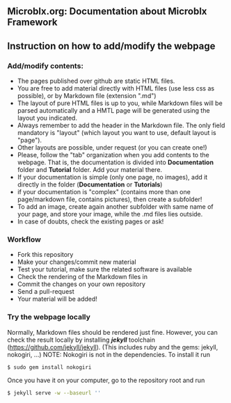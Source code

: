Microblx.org: Documentation about Microblx Framework
---------------------------------------

## Instruction on how to add/modify the webpage

### Add/modify contents:

- The pages published over github are static HTML files.
- You are free to add material directly with HTML files (use less css as possible), or by Markdown file (extension ".md")
- The layout of pure HTML files is up to you, while Markdown files will be parsed automatically and a HMTL page will be generated using the layout you indicated.
- Always remember to add the header in the Markdown file. The only field mandatory is "layout" (which layout you want to use, default layout is "page").
- Other layouts are possible, under request (or you can create one!)
- Please, follow the "tab" organization when you add contents to the webpage. That is, the documentation is divided into __Documentation__ folder and __Tutorial__ folder. Add your material there.
- If your documentation is simple (only one page, no images), add it directly in the folder (__Documentation__ or __Tutorials__)
- if your documentation is "complex" (contains more than one page/markdown file, contains pictures), then create a subfolder!
- To add an image, create again another subfolder with same name of your page, and store your image, while the .md files lies outside.
- In case of doubts, check the existing pages or ask!

### Workflow

- Fork this repository
- Make your changes/commit new material
- Test your tutorial, make sure the related software is available
- Check the rendering of the Markdown files in
- Commit the changes on your own repository
- Send a pull-request
- Your material will be added!

### Try the webpage locally
Normally, Markdown files should be rendered just fine. However, you can check the result locally by installing ___jekyll___ toolchain (https://github.com/jekyll/jekyll).
(This includes ruby and the gems: jekyll, nokogiri, ...)
NOTE: Nokogiri is not in the dependencies. To install it run 
```
$ sudo gem install nokogiri
```
Once you have it on your computer, go to the repository root and run

```sh
$ jekyll serve -w --baseurl ''
```


